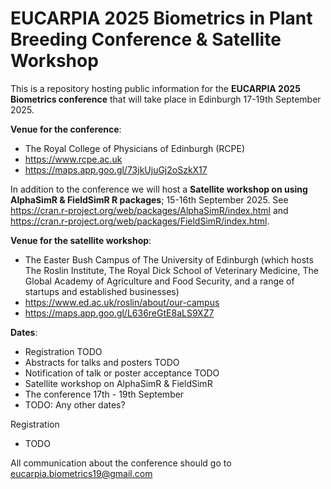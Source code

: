 # EUCARPIA 2025 Biometrics in Plant Breeding Conference & Satellite Workshop

This is a repository hosting public information for the **EUCARPIA 2025 Biometrics conference** that will take place in Edinburgh 17-19th September 2025.

**Venue for the conference**:
  * The Royal College of Physicians of Edinburgh (RCPE)
  * https://www.rcpe.ac.uk
  * https://maps.app.goo.gl/73jkUjuGj2oSzkX17

In addition to the conference we will host a **Satellite workshop on using AlphaSimR & FieldSimR R packages**; 15-16th September 2025. See https://cran.r-project.org/web/packages/AlphaSimR/index.html and https://cran.r-project.org/web/packages/FieldSimR/index.html.

**Venue for the satellite workshop**:
  * The Easter Bush Campus of The University of Edinburgh (which hosts The Roslin Institute, The Royal Dick School of Veterinary Medicine, The Global Academy of Agriculture and Food Security, and a range of startups and established businesses) 
  * https://www.ed.ac.uk/roslin/about/our-campus
  * https://maps.app.goo.gl/L636reGtE8aLS9XZ7

**Dates**:
  * Registration TODO
  * Abstracts for talks and posters TODO
  * Notification of talk or poster acceptance TODO
  * Satellite workshop on AlphaSimR & FieldSimR
  * The conference 17th - 19th September
  * TODO: Any other dates?

Registration
  * TODO

All communication about the conference should go to eucarpia.biometrics19@gmail.com
